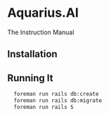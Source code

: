 # Aquarius.AI

The Instruction Manual

## Installation

## Running It
```bash
  foreman run rails db:create
  foreman run rails db:migrate
  foreman run rails S
```
